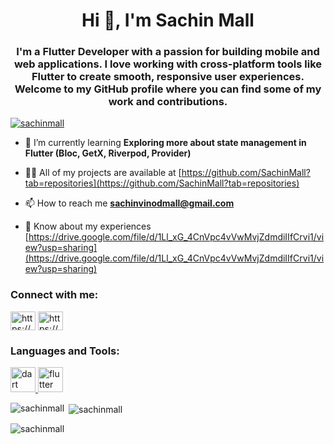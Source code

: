 <h1 align="center">Hi 👋, I'm Sachin Mall</h1>
<h3 align="center">I'm a Flutter Developer with a passion for building mobile and web applications. I love working with cross-platform tools like Flutter to create smooth, responsive user experiences. Welcome to my GitHub profile where you can find some of my work and contributions.</h3>

<p align="left"> <a href="https://github.com/ryo-ma/github-profile-trophy"><img src="https://github-profile-trophy.vercel.app/?username=sachinmall" alt="sachinmall" /></a> </p>

- 🌱 I’m currently learning **Exploring more about state management in Flutter (Bloc, GetX, Riverpod, Provider)**

- 👨‍💻 All of my projects are available at [https://github.com/SachinMall?tab=repositories](https://github.com/SachinMall?tab=repositories)

- 📫 How to reach me **sachinvinodmall@gmail.com**

- 📄 Know about my experiences [https://drive.google.com/file/d/1Ll_xG_4CnVpc4vVwMvjZdmdiIIfCrvi1/view?usp=sharing](https://drive.google.com/file/d/1Ll_xG_4CnVpc4vVwMvjZdmdiIIfCrvi1/view?usp=sharing)

<h3 align="left">Connect with me:</h3>
<p align="left">
<a href="https://linkedin.com/in/https://www.linkedin.com/in/sachin-mall-73638a259" target="blank"><img align="center" src="https://raw.githubusercontent.com/rahuldkjain/github-profile-readme-generator/master/src/images/icons/Social/linked-in-alt.svg" alt="https://www.linkedin.com/in/sachin-mall-73638a259" height="30" width="40" /></a>
<a href="https://instagram.com/https://www.instagram.com/_.sachin20._/?hl=en" target="blank"><img align="center" src="https://raw.githubusercontent.com/rahuldkjain/github-profile-readme-generator/master/src/images/icons/Social/instagram.svg" alt="https://www.instagram.com/_.sachin20._/?hl=en" height="30" width="40" /></a>
</p>

<h3 align="left">Languages and Tools:</h3>
<p align="left"> <a href="https://dart.dev" target="_blank" rel="noreferrer"> <img src="https://www.vectorlogo.zone/logos/dartlang/dartlang-icon.svg" alt="dart" width="40" height="40"/> </a> <a href="https://flutter.dev" target="_blank" rel="noreferrer"> <img src="https://www.vectorlogo.zone/logos/flutterio/flutterio-icon.svg" alt="flutter" width="40" height="40"/> </a> </p>

<p><img align="left" src="https://github-readme-stats.vercel.app/api/top-langs?username=sachinmall&show_icons=true&locale=en&layout=compact" alt="sachinmall" /></p>

<p>&nbsp;<img align="center" src="https://github-readme-stats.vercel.app/api?username=sachinmall&show_icons=true&locale=en" alt="sachinmall" /></p>

<p><img align="center" src="https://github-readme-streak-stats.herokuapp.com/?user=sachinmall&" alt="sachinmall" /></p>
